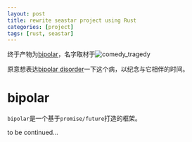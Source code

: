 ```yaml
---
layout: post
title: rewrite seastar project using Rust
categories: [project]
tags: [rust, seastar]
---
```


终于产物为[bipolar](https://github.com/condy0919/bipolar/)，名字取材于![comedy_tragedy](https://upload.wikimedia.org/wikipedia/commons/e/e7/Comedy_and_tragedy_masks_without_background.svg)

原意想表达[bipolar disorder](https://en.wikipedia.org/wiki/Bipolar_disorder)一下这个病，以纪念与它相伴的时间。

# bipolar
`bipolar`是一个基于`promise/future`打造的框架。

to be continued...
